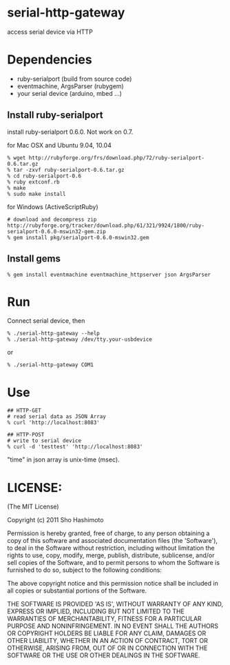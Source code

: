 serial-http-gateway
===================
access serial device via HTTP


Dependencies
============
* ruby-serialport (build from source code)
* eventmachine, ArgsParser (rubygem)
* your serial device (arduino, mbed ...)


Install ruby-serialport
-----------------------

install ruby-serialport 0.6.0. Not work on 0.7.

for Mac OSX and Ubuntu 9.04, 10.04

    % wget http://rubyforge.org/frs/download.php/72/ruby-serialport-0.6.tar.gz
    % tar -zxvf ruby-serialport-0.6.tar.gz
    % cd ruby-serialport-0.6
    % ruby extconf.rb
    % make
    % sudo make install

for Windows (ActiveScriptRuby)

    # download and decompress zip http://rubyforge.org/tracker/download.php/61/321/9924/1800/ruby-serialport-0.6.0-mswin32-gem.zip
    % gem install pkg/serialport-0.6.0-mswin32.gem


Install gems
------------

    % gem install eventmachine eventmachine_httpserver json ArgsParser


Run
===

Connect serial device, then

    % ./serial-http-gateway --help
    % ./serial-http-gateway /dev/tty.your-usbdevice

or

    % ./serial-http-gateway COM1


Use
===

    ## HTTP-GET
    # read serial data as JSON Array
    % curl 'http://localhost:8083'

    ## HTTP-POST
    # write to serial device
    % curl -d 'testtest' 'http://localhost:8083'

"time" in json array is unix-time (msec).



LICENSE:
========

(The MIT License)

Copyright (c) 2011 Sho Hashimoto

Permission is hereby granted, free of charge, to any person obtaining
a copy of this software and associated documentation files (the
'Software'), to deal in the Software without restriction, including
without limitation the rights to use, copy, modify, merge, publish,
distribute, sublicense, and/or sell copies of the Software, and to
permit persons to whom the Software is furnished to do so, subject to
the following conditions:

The above copyright notice and this permission notice shall be
included in all copies or substantial portions of the Software.

THE SOFTWARE IS PROVIDED 'AS IS', WITHOUT WARRANTY OF ANY KIND,
EXPRESS OR IMPLIED, INCLUDING BUT NOT LIMITED TO THE WARRANTIES OF
MERCHANTABILITY, FITNESS FOR A PARTICULAR PURPOSE AND NONINFRINGEMENT.
IN NO EVENT SHALL THE AUTHORS OR COPYRIGHT HOLDERS BE LIABLE FOR ANY
CLAIM, DAMAGES OR OTHER LIABILITY, WHETHER IN AN ACTION OF CONTRACT,
TORT OR OTHERWISE, ARISING FROM, OUT OF OR IN CONNECTION WITH THE
SOFTWARE OR THE USE OR OTHER DEALINGS IN THE SOFTWARE.
